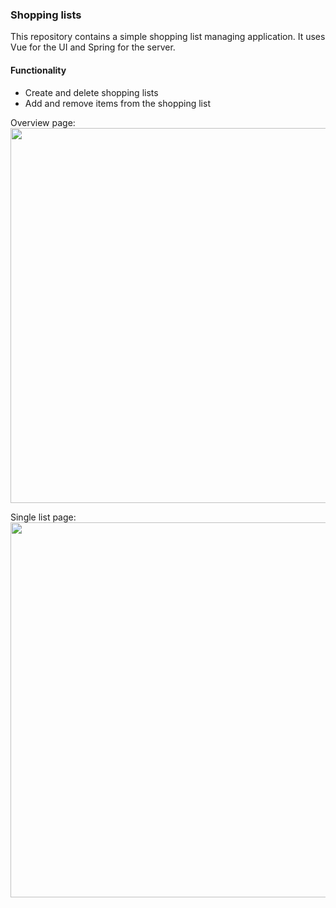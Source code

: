### Shopping lists

This repository contains a simple shopping list managing application.
It uses Vue for the UI and Spring for the server.

#### Functionality

- Create and delete shopping lists
- Add and remove items from the shopping list

Overview page: <br/>
<img src="https://user-images.githubusercontent.com/116958116/199834778-98bdce00-2bed-4744-b77c-189835dc4a2b.png" width=600px>

Single list page: <br/>
<img src="https://user-images.githubusercontent.com/116958116/199834667-38d58de8-3d61-4fcd-9b34-4522980f31d3.png" width=600px>
